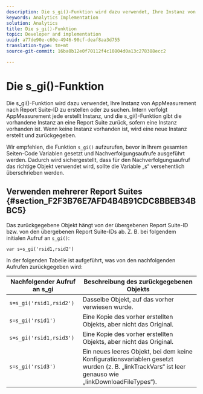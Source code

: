 ```yaml
---
description: Die s_gi()-Funktion wird dazu verwendet, Ihre Instanz von AppMeasurement nach Report Suite-ID zu erstellen oder zu suchen. Intern verfolgt AppMeasurement jede erstellt Instanz, und die s_gi()-Funktion gibt die vorhandene Instanz an eine Report Suite zurück, sofern eine Instanz vorhanden ist. Wenn keine Instanz vorhanden ist, wird eine neue Instanz erstellt und zurückgegeben.
keywords: Analytics Implementation
solution: Analytics
title: Die s_gi()-Funktion
topic: Developer and implementation
uuid: a77de90e-c60e-4946-90cf-deaf8aa3d755
translation-type: tm+mt
source-git-commit: 16ba0b12e0f70112f4c10804d0a13c278388ecc2

---
```



# Die s_gi()-Funktion

Die s_gi()-Funktion wird dazu verwendet, Ihre Instanz von AppMeasurement nach Report Suite-ID zu erstellen oder zu suchen. Intern verfolgt AppMeasurement jede erstellt Instanz, und die s_gi()-Funktion gibt die vorhandene Instanz an eine Report Suite zurück, sofern eine Instanz vorhanden ist. Wenn keine Instanz vorhanden ist, wird eine neue Instanz erstellt und zurückgegeben.

Wir empfehlen, die Funktion `s_gi()` aufzurufen, bevor in Ihrem gesamten Seiten-Code Variablen gesetzt und Nachverfolgungsaufrufe ausgeführt werden. Dadurch wird sichergestellt, dass für den Nachverfolgungsaufruf das richtige Objekt verwendet wird, sollte die Variable „s“ versehentlich überschrieben werden.

## Verwenden mehrerer Report Suites {#section_F2F3B76E7AFD4B4B91CDC8BBEB34BBC5}

Das zurückgegebene Objekt hängt von der übergebenen Report Suite-ID bzw. von den übergebenen Report Suite-IDs ab. Z. B. bei folgendem initialen Aufruf an `s_gi()`:

```
var s=s_gi('rsid1,rsid2')
```

In der folgenden Tabelle ist aufgeführt, was von den nachfolgenden Aufrufen zurückgegeben wird:

| **Nachfolgender Aufruf an s_gi** | **Beschreibung des zurückgegebenen Objekts** |
|---|---|
| `s=s_gi('rsid1,rsid2')` | Dasselbe Objekt, auf das vorher verwiesen wurde. |
| `s=s_gi('rsid1')` | Eine Kopie des vorher erstellten Objekts, aber nicht das Original. |
| `s=s_gi('rsid1,rsid3')` | Eine Kopie des vorher erstellten Objekts, aber nicht das Original. |
| `s=s_gi('rsid3')` | Ein neues leeres Objekt, bei dem keine Konfigurationsvariablen gesetzt wurden (z. B. „linkTrackVars“ ist leer genauso wie „linkDownloadFileTypes“). |
